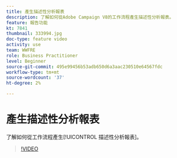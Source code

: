 ```yaml
---
title: 產生描述性分析報表
description: 了解如何從Adobe Campaign V8的工作流程產生描述性分析報表。
feature: 報告功能
kt: 7841
thumbnail: 333994.jpg
doc-type: feature video
activity: use
team: WWFRE
role: Business Practitioner
level: Beginner
source-git-commit: 495e99456b53adb650d6a3aac230510e64567fdc
workflow-type: tm+mt
source-wordcount: '37'
ht-degree: 2%

---
```



# 產生描述性分析報表

了解如何從工作流程產生[!UICONTROL 描述性分析報表]。

>[!VIDEO](https://video.tv.adobe.com/v/333994?quality=12)
